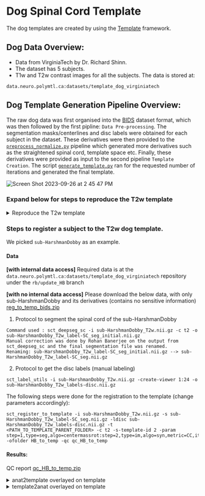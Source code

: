 # Dog Spinal Cord Template
The dog templates are created by using the [Template](https://github.com/neuropoly/template) framework.


## Dog Data Overview:
- Data from VirginiaTech by Dr. Richard Shinn.
- The dataset has 5 subjects.
- T1w and T2w contrast images for all the subjects.
The data is stored at:
~~~
data.neuro.polymtl.ca:datasets/template_dog_virginiatech
~~~


## Dog Template Generation Pipeline Overview:
The raw dog data was first organised into the [BIDS](https://bids-specification.readthedocs.io/en/stable/) dataset format, which was then followed by the first pipline: `Data Pre-processing`. The segmentation masks/centerlines and disc labels were obtained for each subject in the dataset. These derivatives were then provided to the [`preprocess_normalize.py`](https://github.com/neuropoly/template/blob/a7915f4ccfa075a5d31f4ea84bb9761d42710e9e/preprocess_normalize.py) pipeline which generated more derivatives such as the straightened spinal cord, template space etc. Finally, these derivatives were provided as input to the second pipeline `Template Creation`. The script [`generate_template.py`](https://github.com/neuropoly/template/blob/a7915f4ccfa075a5d31f4ea84bb9761d42710e9e/generate_template.py) ran for the requested number of iterations and generated the final template. 

![Screen Shot 2023-09-26 at 2 45 47 PM](https://github.com/spinalcordtoolbox/template-dog/assets/25586344/3f87b720-f1b8-498c-a80f-b641b79c33f8)

### Expand below for steps to reproduce the T2w template
<details>
<summary>Reproduce the T2w template</summary>
<br>


### 1. Clone this repository:
~~~
git clone https://github.com/spinalcordtoolbox/template-dog
cd template-dog
~~~

### 2. Download the data (internal)
[If you are an external user, please open an issue regarding data access and we will get back to you.]
~~~
git clone git@data.neuro.polymtl.ca:datasets/template_dog_virginiatech
cd template_dog_virginiatech
git checkout b4be9769cb0474c14c38261777f97e52081dde4c
git annex get .
cd ..
~~~

### 3. Clone the template repository:
~~~
git clone https://github.com/neuropoly/template
cd template
~~~

⚠️ Depencies like `Spinal Cord Toolbox`, `Scoop` installations have not been mentioned here, please go through the [template](https://github.com/neuropoly/template) repository for the setup.

### 4. Running the `preprocessing` pipeline:
Once the `template` repository is setup, you are ready to the preprocessing pipeline in order to get the different derivatives such as `straightened_spinalcord` and `template space` which will be used for generating the templates in the next steps. 

~~~
mv ./configuration_T1w.json .
mv ./configuration_T2w.json .
python preprocess_normalize.py configuration_T1w.json
python preprocess_normalize.py configuration_T2w.json
~~~

### 5. Setup data on Digital Research Alliance of Canada (DRAC):
The above step should have generated all the required derivatives. 
~~~
Login into the Digital Research Alliance of Canada (the Alliance) High-Performance Computer (HCP)
5.1. cd scratch
5.2. mkdir template-dog
5.3. cd template-dog
5.4. git clone https://github.com/neuropoly/template

Copy derivatives from the template_dog_virginiatech dataset to scratch. You can either use SCP or simply drag and drop.

5.5. cd template
5.6. Make changes to the subjects.csv path in the generate_template.py script. It is expected that to find the subjects.csv file inside derivatives/template
5.7. Make chnages to the path names in the subjects.csv
~~~

Alternatively, you also have the option to run the template generation pipeline on your local machine (note; This takes significantly more time that DRAC)
~~~
python generate_template.py
~~~


### 6. Template generation:
Please follow the dependency instructions to setup dependencies on DRAC from the [template](https://github.com/neuropoly/template) repository (Steps 2)

~~~
6.1. Create a template_pipeline.sh file
6.2. Copy paste the following into the above created file

#!/bin/bash
python -m scoop -vvv generate_template.py

6.3. sbatch --time=24:00:00  --mem-per-cpu 4000 template_pipeline.sh
~~~

⚠️ To reproduce the T2w template from the release in `r20240702`, use all the 5 subjects and change the template generation parameters in `generate_template.py` with the below values:

```
'symmetric': True,
 'protocol': [{'iter': 3, 'level': 8},
              {'iter': 3, 'level': 4},
              {'iter': 3, 'level': 2},
              {'iter': 3, 'level': 1},
              {'iter': 3, 'level': 0.5}],
 'refine': True
```

### 7. Conversion MNC to NII:
Inside the template folder, you are expected to find a `model_n_all` folder in which the tem,plate iterations are saved. After the pipeline has finished running, the `.mnc` file needs to be converted to `.nii` format in order to get the final template. The pipeline would give outputs with the name: avg.XXX.mnc, where `XXX` is the nth iteration. To convert it to the `.nii` format, run the following command:

~~~
mnc2nii PATH_TO/avg.XXX.mnc PATH_TO/template_XXX.nii
~~~

</details>

### Steps to register a subject to the T2w dog template. 

We picked `sub-HarshmanDobby` as an example.

#### Data

**[with internal data access]** Required data is at the `data.neuro.polymtl.ca:datasets/template_dog_virginiatech` repository under the `rb/update_HB` branch

**[with no internal data access]** Please download the below data, with only sub-HarshmanDobby and its derivatives (contains no sensitive information)
[reg_to_temp_bids.zip](https://github.com/user-attachments/files/16071719/reg_to_temp_bids.zip)

1. Protocol to segment the spinal cord of the sub-HarshmanDobby
```
Command used : sct_deepseg_sc -i sub-HarshmanDobby_T2w.nii.gz -c t2 -o sub-HarshmanDobby_T2w_label-SC_seg_initial.nii.gz
Manual correction was done by Rohan Banerjee on the output from sct_deepseg_sc and the final segmentation file was renamed.
Renaming: sub-HarshmanDobby_T2w_label-SC_seg_initial.nii.gz --> sub-HarshmanDobby_T2w_label-SC_seg.nii.gz
```

2. Protocol to get the disc labels (manual labeling)
```
sct_label_utils -i sub-HarshmanDobby_T2w.nii.gz -create-viewer 1:24 -o sub-HarshmanDobby_T2w_labels-disc.nii.gz
```

The following steps were done for the registration to the template (change parameters accordingly):
```
sct_register_to_template -i sub-HarshmanDobby_T2w.nii.gz -s sub-HarshmanDobby_T2w_label-SC_seg.nii.gz -ldisc sub-HarshmanDobby_T2w_labels-disc.nii.gz -t <PATH_TO_TEMPLATE_PARENT_FOLDER> -c t2 -s-template-id 2 -param step=1,type=seg,algo=centermassrot:step=2,type=im,algo=syn,metric=CC,iter=3 -ofolder HB_to_temp -qc qc_HB_to_temp
```

#### Results:
QC report
[qc_HB_to_temp.zip](https://github.com/user-attachments/files/16071820/qc_HB_to_temp.zip)

<details>
<summary>anat2template overlayed on template</summary>
<br>

![anat2template](https://github.com/spinalcordtoolbox/template-dog/assets/25586344/63c1ded7-8057-4953-bb0b-d4bed8ce2ade)

</details>

<details>
<summary>template2anat overlayed on template</summary>
<br>

![template2anat](https://github.com/spinalcordtoolbox/template-dog/assets/25586344/7a980ab2-123b-4e29-8256-4aede4998ccc)

</br>
